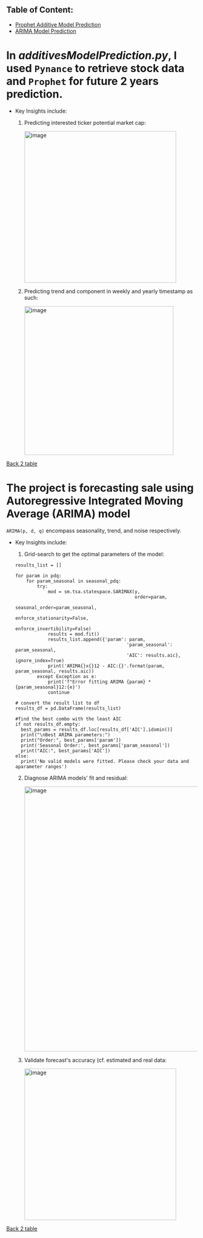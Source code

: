 <a name='back2table'></a>
## Table of Content:
* [Prophet Additive Model Prediction](#additivesModelPrediction)</br>
* [ARIMA Model Prediction](#ARIMAModelPrediction)

<a name='additivesModelPrediction'></a>
# In _additivesModelPrediction.py_, I used `Pynance` to retrieve stock data and `Prophet` for future 2 years prediction.
* Key Insights include:
  1. Predicting interested ticker potential market cap:
     
     <img width="400" alt="image" src="https://github.com/Pinghsuanlin/PythonScopedSkills/assets/96319356/8b110982-2222-43f3-8cb3-79ec37638a16">

  2. Predicting trend and component in weekly and yearly timestamp as such:
     
     <img width="393" alt="image" src="https://github.com/Pinghsuanlin/PythonScopedSkills/assets/96319356/c288a35d-3bb7-4097-b5a5-ba0981950624">

[Back 2 table](#back2table)


<a name='ARIMAModelPrediction'></a>
# The project is forecasting sale using Autoregressive Integrated Moving Average (ARIMA) model
`ARIMA(p, d, q)` encompass seasonality, trend, and noise respectively.

* Key Insights include:
  1. Grid-search to get the optimal parameters of the model:
     
    ```{python}
    results_list = [] 
    
    for param in pdq:
        for param_seasonal in seasonal_pdq:
            try:
                mod = sm.tsa.statespace.SARIMAX(y, 
                                                order=param,
                                                seasonal_order=param_seasonal,
                                                enforce_stationarity=False,
                                                enforce_invertibility=False)
                results = mod.fit()
                results_list.append({'param': param,
                                             'param_seasonal': param_seasonal,
                                             'AIC': results.aic}, ignore_index=True)
                print('ARIMA{}x{}12 - AIC:{}'.format(param, param_seasonal, results.aic))
            except Exception as e:
                print('f"Error fitting ARIMA {param} * {param_seasonal}12:{e}')
                continue
    
    # convert the result list to df
    results_df = pd.DataFrame(results_list)

    #find the best combo with the least AIC
    if not results_df.empty:
      best_params = results_df.loc[results_df['AIC'].idxmin()]
      print("\nBest ARIMA parameters:")
      print("Order:", best_params['param'])
      print('Seasonal Order:', best_params['param_seasonal'])
      print("AIC:", best_params['AIC'])
    else:
      print('No valid models were fitted. Please check your data and aparameter ranges')

    ```

  2. Diagnose ARIMA models' fit and residual:
     
     <img width="700" alt="image" src="https://github.com/Pinghsuanlin/PythonScopedSkills/assets/96319356/c090a201-f387-46bb-b8a8-5ce9c09aad40">


  4. Validate forecast's accuracy (cf. estimated and real data:
     
     <img width="400" alt="image" src="https://github.com/Pinghsuanlin/PythonScopedSkills/assets/96319356/df03638c-bd37-486e-b537-baa377d21146">


[Back 2 table](#back2table)
